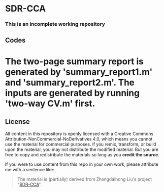 # SDR-CCA

### This is an incomplete working repository

## Codes
# The two-page summary report is generated by 'summary_report1.m' and 'summary_report2.m'. The inputs are generated by running 'two-way CV.m' first.





## License
All content in this repository is openly licensed with a Creative Commons Attribution-NonCommercial-NoDerivatives 4.0, which means you cannot use the material for commercial purposes. If you remix, transform, or build upon the material, you may not distribute the modified material. But you are free to copy and redistribute the materials so long as you **credit the source**.

If you were to use content from this repo in your own work, please attribute me with a sentence like: 
> The material is (partially) derived from Zhangdaihong Liu's project "[SDR-CCA](https://github.com/lzdh/SDR-CCA)".

